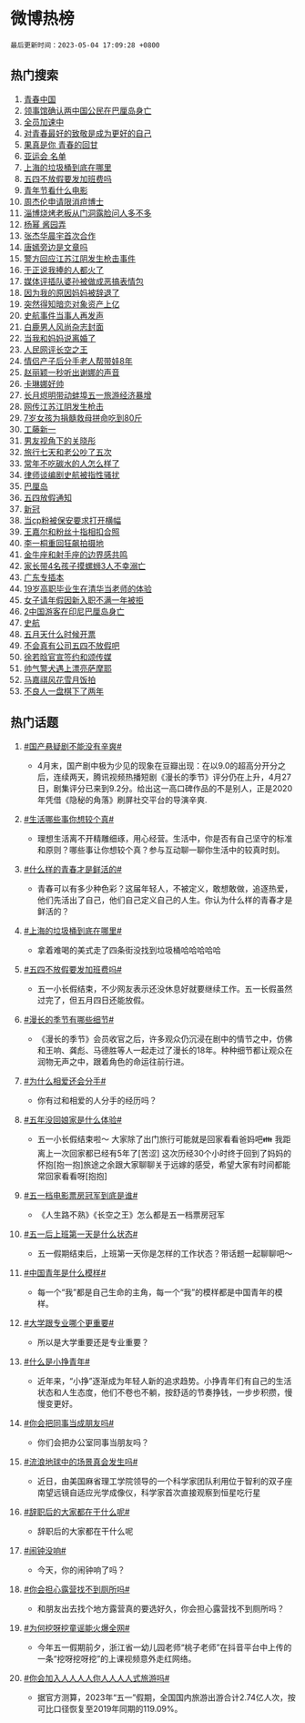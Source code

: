 # 微博热榜

`最后更新时间：2023-05-04 17:09:28 +0800`

## 热门搜索

1. [青春中国](https://m.weibo.cn/search?containerid=100103type%3D1%26t%3D10%26q%3D%23%E9%9D%92%E6%98%A5%E4%B8%AD%E5%9B%BD%23&stream_entry_id=51&isnewpage=1&extparam=seat%3D1%26c_type%3D51%26dgr%3D0%26cate%3D10103%26filter_type%3Drealtimehot%26stream_entry_id%3D51%26pos%3D0%26display_time%3D1683191366%26pre_seqid%3D168319136694306465137&luicode=10000011&lfid=106003type%253D25%2526t%253D3%2526disable_hot%253D1%2526filter_type%253Drealtimehot)
1. [领事馆确认两中国公民在巴厘岛身亡](https://m.weibo.cn/search?containerid=100103type%3D1%26t%3D10%26q%3D%23%E9%A2%86%E4%BA%8B%E9%A6%86%E7%A1%AE%E8%AE%A4%E4%B8%A4%E4%B8%AD%E5%9B%BD%E5%85%AC%E6%B0%91%E5%9C%A8%E5%B7%B4%E5%8E%98%E5%B2%9B%E8%BA%AB%E4%BA%A1%23&stream_entry_id=31&isnewpage=1&extparam=seat%3D1%26c_type%3D31%26flag%3D2%26lcate%3D5001%26stream_entry_id%3D31%26filter_type%3Drealtimehot%26realpos%3D1%26q%3D%2523%25E9%25A2%2586%25E4%25BA%258B%25E9%25A6%2586%25E7%25A1%25AE%25E8%25AE%25A4%25E4%25B8%25A4%25E4%25B8%25AD%25E5%259B%25BD%25E5%2585%25AC%25E6%25B0%2591%25E5%259C%25A8%25E5%25B7%25B4%25E5%258E%2598%25E5%25B2%259B%25E8%25BA%25AB%25E4%25BA%25A1%2523%26band_rank%3D1%26dgr%3D0%26pos%3D0%26cate%3D5001%26display_time%3D1683191366%26pre_seqid%3D168319136694306465137&luicode=10000011&lfid=106003type%253D25%2526t%253D3%2526disable_hot%253D1%2526filter_type%253Drealtimehot)
1. [全员加速中](https://m.weibo.cn/search?containerid=100103type%3D1%26t%3D10%26q%3D%E5%85%A8%E5%91%98%E5%8A%A0%E9%80%9F%E4%B8%AD&stream_entry_id=31&isnewpage=1&extparam=seat%3D1%26c_type%3D31%26flag%3D0%26lcate%3D5001%26stream_entry_id%3D31%26filter_type%3Drealtimehot%26realpos%3D2%26q%3D%25E5%2585%25A8%25E5%2591%2598%25E5%258A%25A0%25E9%2580%259F%25E4%25B8%25AD%26band_rank%3D2%26dgr%3D0%26pos%3D1%26cate%3D5001%26display_time%3D1683191366%26pre_seqid%3D168319136694306465137&luicode=10000011&lfid=106003type%253D25%2526t%253D3%2526disable_hot%253D1%2526filter_type%253Drealtimehot)
1. [对青春最好的致敬是成为更好的自己](https://m.weibo.cn/search?containerid=100103type%3D1%26t%3D10%26q%3D%23%E5%AF%B9%E9%9D%92%E6%98%A5%E6%9C%80%E5%A5%BD%E7%9A%84%E8%87%B4%E6%95%AC%E6%98%AF%E6%88%90%E4%B8%BA%E6%9B%B4%E5%A5%BD%E7%9A%84%E8%87%AA%E5%B7%B1%23&stream_entry_id=31&isnewpage=1&extparam=seat%3D1%26c_type%3D31%26flag%3D1%26lcate%3D5001%26stream_entry_id%3D31%26filter_type%3Drealtimehot%26realpos%3D3%26q%3D%2523%25E5%25AF%25B9%25E9%259D%2592%25E6%2598%25A5%25E6%259C%2580%25E5%25A5%25BD%25E7%259A%2584%25E8%2587%25B4%25E6%2595%25AC%25E6%2598%25AF%25E6%2588%2590%25E4%25B8%25BA%25E6%259B%25B4%25E5%25A5%25BD%25E7%259A%2584%25E8%2587%25AA%25E5%25B7%25B1%2523%26band_rank%3D3%26dgr%3D0%26pos%3D2%26cate%3D5001%26display_time%3D1683191366%26pre_seqid%3D168319136694306465137&luicode=10000011&lfid=106003type%253D25%2526t%253D3%2526disable_hot%253D1%2526filter_type%253Drealtimehot)
1. [果真是你 青春的回甘](https://m.weibo.cn/search?containerid=100103type%3D1%26t%3D10%26q%3D%23%E6%9E%9C%E7%9C%9F%E6%98%AF%E4%BD%A0+%E9%9D%92%E6%98%A5%E7%9A%84%E5%9B%9E%E7%94%98%23&stream_entry_id=31&isnewpage=1&extparam=seat%3D1%26c_type%3D31%26pos%3D3%26lcate%3D5001%26stream_entry_id%3D31%26filter_type%3Drealtimehot%26adid%3D188211%26q%3D%2523%25E6%259E%259C%25E7%259C%259F%25E6%2598%25AF%25E4%25BD%25A0%2520%25E9%259D%2592%25E6%2598%25A5%25E7%259A%2584%25E5%259B%259E%25E7%2594%2598%2523%26band_rank%3D4%26dgr%3D0%26topic_ad%3D1%26cate%3D5001%26display_time%3D1683191366%26pre_seqid%3D168319136694306465137&luicode=10000011&lfid=106003type%253D25%2526t%253D3%2526disable_hot%253D1%2526filter_type%253Drealtimehot)
1. [亚运会 名单](https://m.weibo.cn/search?containerid=100103type%3D1%26t%3D10%26q%3D%E4%BA%9A%E8%BF%90%E4%BC%9A+%E5%90%8D%E5%8D%95&stream_entry_id=31&isnewpage=1&extparam=seat%3D1%26c_type%3D31%26flag%3D1%26lcate%3D5001%26stream_entry_id%3D31%26filter_type%3Drealtimehot%26realpos%3D4%26q%3D%25E4%25BA%259A%25E8%25BF%2590%25E4%25BC%259A%2520%25E5%2590%258D%25E5%258D%2595%26band_rank%3D4%26dgr%3D0%26pos%3D4%26cate%3D5001%26display_time%3D1683191366%26pre_seqid%3D168319136694306465137&luicode=10000011&lfid=106003type%253D25%2526t%253D3%2526disable_hot%253D1%2526filter_type%253Drealtimehot)
1. [上海的垃圾桶到底在哪里](https://m.weibo.cn/search?containerid=100103type%3D1%26t%3D10%26q%3D%23%E4%B8%8A%E6%B5%B7%E7%9A%84%E5%9E%83%E5%9C%BE%E6%A1%B6%E5%88%B0%E5%BA%95%E5%9C%A8%E5%93%AA%E9%87%8C%23&stream_entry_id=31&isnewpage=1&extparam=seat%3D1%26c_type%3D31%26flag%3D1%26lcate%3D5001%26stream_entry_id%3D31%26filter_type%3Drealtimehot%26realpos%3D5%26q%3D%2523%25E4%25B8%258A%25E6%25B5%25B7%25E7%259A%2584%25E5%259E%2583%25E5%259C%25BE%25E6%25A1%25B6%25E5%2588%25B0%25E5%25BA%2595%25E5%259C%25A8%25E5%2593%25AA%25E9%2587%258C%2523%26band_rank%3D5%26dgr%3D0%26pos%3D5%26cate%3D5001%26display_time%3D1683191366%26pre_seqid%3D168319136694306465137&luicode=10000011&lfid=106003type%253D25%2526t%253D3%2526disable_hot%253D1%2526filter_type%253Drealtimehot)
1. [五四不放假要发加班费吗](https://m.weibo.cn/search?containerid=100103type%3D1%26t%3D10%26q%3D%23%E4%BA%94%E5%9B%9B%E4%B8%8D%E6%94%BE%E5%81%87%E8%A6%81%E5%8F%91%E5%8A%A0%E7%8F%AD%E8%B4%B9%E5%90%97%23&stream_entry_id=31&isnewpage=1&extparam=seat%3D1%26c_type%3D31%26flag%3D0%26lcate%3D5001%26stream_entry_id%3D31%26filter_type%3Drealtimehot%26realpos%3D6%26q%3D%2523%25E4%25BA%2594%25E5%259B%259B%25E4%25B8%258D%25E6%2594%25BE%25E5%2581%2587%25E8%25A6%2581%25E5%258F%2591%25E5%258A%25A0%25E7%258F%25AD%25E8%25B4%25B9%25E5%2590%2597%2523%26band_rank%3D6%26dgr%3D0%26pos%3D6%26cate%3D5001%26display_time%3D1683191366%26pre_seqid%3D168319136694306465137&luicode=10000011&lfid=106003type%253D25%2526t%253D3%2526disable_hot%253D1%2526filter_type%253Drealtimehot)
1. [青年节看什么电影](https://m.weibo.cn/search?containerid=100103type%3D1%26t%3D10%26q%3D%23%E9%9D%92%E5%B9%B4%E8%8A%82%E7%9C%8B%E4%BB%80%E4%B9%88%E7%94%B5%E5%BD%B1%23&stream_entry_id=31&isnewpage=1&extparam=seat%3D1%26c_type%3D31%26pos%3D7%26lcate%3D5001%26stream_entry_id%3D31%26filter_type%3Drealtimehot%26adid%3D187986%26q%3D%2523%25E9%259D%2592%25E5%25B9%25B4%25E8%258A%2582%25E7%259C%258B%25E4%25BB%2580%25E4%25B9%2588%25E7%2594%25B5%25E5%25BD%25B1%2523%26band_rank%3D7%26dgr%3D0%26cate%3D5001%26display_time%3D1683191366%26pre_seqid%3D168319136694306465137&luicode=10000011&lfid=106003type%253D25%2526t%253D3%2526disable_hot%253D1%2526filter_type%253Drealtimehot)
1. [周杰伦申请限消痘博士](https://m.weibo.cn/search?containerid=100103type%3D1%26t%3D10%26q%3D%23%E5%91%A8%E6%9D%B0%E4%BC%A6%E7%94%B3%E8%AF%B7%E9%99%90%E6%B6%88%E7%97%98%E5%8D%9A%E5%A3%AB%23&stream_entry_id=31&isnewpage=1&extparam=seat%3D1%26c_type%3D31%26flag%3D2%26lcate%3D5001%26stream_entry_id%3D31%26filter_type%3Drealtimehot%26realpos%3D7%26q%3D%2523%25E5%2591%25A8%25E6%259D%25B0%25E4%25BC%25A6%25E7%2594%25B3%25E8%25AF%25B7%25E9%2599%2590%25E6%25B6%2588%25E7%2597%2598%25E5%258D%259A%25E5%25A3%25AB%2523%26band_rank%3D7%26dgr%3D0%26pos%3D8%26cate%3D5001%26display_time%3D1683191366%26pre_seqid%3D168319136694306465137&luicode=10000011&lfid=106003type%253D25%2526t%253D3%2526disable_hot%253D1%2526filter_type%253Drealtimehot)
1. [淄博烧烤老板从门洞露脸问人多不多](https://m.weibo.cn/search?containerid=100103type%3D1%26t%3D10%26q%3D%E6%B7%84%E5%8D%9A%E7%83%A7%E7%83%A4%E8%80%81%E6%9D%BF%E4%BB%8E%E9%97%A8%E6%B4%9E%E9%9C%B2%E8%84%B8%E9%97%AE%E4%BA%BA%E5%A4%9A%E4%B8%8D%E5%A4%9A&stream_entry_id=31&isnewpage=1&extparam=seat%3D1%26c_type%3D31%26flag%3D0%26lcate%3D5001%26stream_entry_id%3D31%26filter_type%3Drealtimehot%26realpos%3D8%26q%3D%25E6%25B7%2584%25E5%258D%259A%25E7%2583%25A7%25E7%2583%25A4%25E8%2580%2581%25E6%259D%25BF%25E4%25BB%258E%25E9%2597%25A8%25E6%25B4%259E%25E9%259C%25B2%25E8%2584%25B8%25E9%2597%25AE%25E4%25BA%25BA%25E5%25A4%259A%25E4%25B8%258D%25E5%25A4%259A%26band_rank%3D8%26dgr%3D0%26pos%3D9%26cate%3D5001%26display_time%3D1683191366%26pre_seqid%3D168319136694306465137&luicode=10000011&lfid=106003type%253D25%2526t%253D3%2526disable_hot%253D1%2526filter_type%253Drealtimehot)
1. [杨幂 酱园弄](https://m.weibo.cn/search?containerid=100103type%3D1%26t%3D10%26q%3D%E6%9D%A8%E5%B9%82+%E9%85%B1%E5%9B%AD%E5%BC%84&stream_entry_id=31&isnewpage=1&extparam=seat%3D1%26c_type%3D31%26flag%3D1%26lcate%3D5001%26stream_entry_id%3D31%26filter_type%3Drealtimehot%26realpos%3D9%26q%3D%25E6%259D%25A8%25E5%25B9%2582%2520%25E9%2585%25B1%25E5%259B%25AD%25E5%25BC%2584%26band_rank%3D9%26dgr%3D0%26pos%3D10%26cate%3D5001%26display_time%3D1683191366%26pre_seqid%3D168319136694306465137&luicode=10000011&lfid=106003type%253D25%2526t%253D3%2526disable_hot%253D1%2526filter_type%253Drealtimehot)
1. [张杰华晨宇首次合作](https://m.weibo.cn/search?containerid=100103type%3D1%26t%3D10%26q%3D%23%E5%BC%A0%E6%9D%B0%E5%8D%8E%E6%99%A8%E5%AE%87%E9%A6%96%E6%AC%A1%E5%90%88%E4%BD%9C%23&stream_entry_id=31&isnewpage=1&extparam=seat%3D1%26c_type%3D31%26flag%3D1%26lcate%3D5001%26stream_entry_id%3D31%26filter_type%3Drealtimehot%26realpos%3D10%26q%3D%2523%25E5%25BC%25A0%25E6%259D%25B0%25E5%258D%258E%25E6%2599%25A8%25E5%25AE%2587%25E9%25A6%2596%25E6%25AC%25A1%25E5%2590%2588%25E4%25BD%259C%2523%26band_rank%3D10%26dgr%3D0%26pos%3D11%26cate%3D5001%26display_time%3D1683191366%26pre_seqid%3D168319136694306465137&luicode=10000011&lfid=106003type%253D25%2526t%253D3%2526disable_hot%253D1%2526filter_type%253Drealtimehot)
1. [唐嫣旁边是文章吗](https://m.weibo.cn/search?containerid=100103type%3D1%26t%3D10%26q%3D%E5%94%90%E5%AB%A3%E6%97%81%E8%BE%B9%E6%98%AF%E6%96%87%E7%AB%A0%E5%90%97&stream_entry_id=31&isnewpage=1&extparam=seat%3D1%26c_type%3D31%26flag%3D1%26lcate%3D5001%26stream_entry_id%3D31%26filter_type%3Drealtimehot%26realpos%3D11%26q%3D%25E5%2594%2590%25E5%25AB%25A3%25E6%2597%2581%25E8%25BE%25B9%25E6%2598%25AF%25E6%2596%2587%25E7%25AB%25A0%25E5%2590%2597%26band_rank%3D11%26dgr%3D0%26pos%3D12%26cate%3D5001%26display_time%3D1683191366%26pre_seqid%3D168319136694306465137&luicode=10000011&lfid=106003type%253D25%2526t%253D3%2526disable_hot%253D1%2526filter_type%253Drealtimehot)
1. [警方回应江苏江阴发生枪击事件](https://m.weibo.cn/search?containerid=100103type%3D1%26t%3D10%26q%3D%23%E8%AD%A6%E6%96%B9%E5%9B%9E%E5%BA%94%E6%B1%9F%E8%8B%8F%E6%B1%9F%E9%98%B4%E5%8F%91%E7%94%9F%E6%9E%AA%E5%87%BB%E4%BA%8B%E4%BB%B6%23&stream_entry_id=31&isnewpage=1&extparam=seat%3D1%26c_type%3D31%26flag%3D2%26lcate%3D5001%26stream_entry_id%3D31%26filter_type%3Drealtimehot%26realpos%3D12%26q%3D%2523%25E8%25AD%25A6%25E6%2596%25B9%25E5%259B%259E%25E5%25BA%2594%25E6%25B1%259F%25E8%258B%258F%25E6%25B1%259F%25E9%2598%25B4%25E5%258F%2591%25E7%2594%259F%25E6%259E%25AA%25E5%2587%25BB%25E4%25BA%258B%25E4%25BB%25B6%2523%26band_rank%3D12%26dgr%3D0%26pos%3D13%26cate%3D5001%26display_time%3D1683191366%26pre_seqid%3D168319136694306465137&luicode=10000011&lfid=106003type%253D25%2526t%253D3%2526disable_hot%253D1%2526filter_type%253Drealtimehot)
1. [于正说我捧的人都火了](https://m.weibo.cn/search?containerid=100103type%3D1%26t%3D10%26q%3D%23%E4%BA%8E%E6%AD%A3%E8%AF%B4%E6%88%91%E6%8D%A7%E7%9A%84%E4%BA%BA%E9%83%BD%E7%81%AB%E4%BA%86%23&stream_entry_id=31&isnewpage=1&extparam=seat%3D1%26c_type%3D31%26flag%3D1%26lcate%3D5001%26stream_entry_id%3D31%26filter_type%3Drealtimehot%26realpos%3D13%26q%3D%2523%25E4%25BA%258E%25E6%25AD%25A3%25E8%25AF%25B4%25E6%2588%2591%25E6%258D%25A7%25E7%259A%2584%25E4%25BA%25BA%25E9%2583%25BD%25E7%2581%25AB%25E4%25BA%2586%2523%26band_rank%3D13%26dgr%3D0%26pos%3D14%26cate%3D5001%26display_time%3D1683191366%26pre_seqid%3D168319136694306465137&luicode=10000011&lfid=106003type%253D25%2526t%253D3%2526disable_hot%253D1%2526filter_type%253Drealtimehot)
1. [媒体评插队婆孙被做成恶搞表情包](https://m.weibo.cn/search?containerid=100103type%3D1%26t%3D10%26q%3D%23%E5%AA%92%E4%BD%93%E8%AF%84%E6%8F%92%E9%98%9F%E5%A9%86%E5%AD%99%E8%A2%AB%E5%81%9A%E6%88%90%E6%81%B6%E6%90%9E%E8%A1%A8%E6%83%85%E5%8C%85%23&stream_entry_id=31&isnewpage=1&extparam=seat%3D1%26c_type%3D31%26flag%3D0%26lcate%3D5001%26stream_entry_id%3D31%26filter_type%3Drealtimehot%26realpos%3D14%26q%3D%2523%25E5%25AA%2592%25E4%25BD%2593%25E8%25AF%2584%25E6%258F%2592%25E9%2598%259F%25E5%25A9%2586%25E5%25AD%2599%25E8%25A2%25AB%25E5%2581%259A%25E6%2588%2590%25E6%2581%25B6%25E6%2590%259E%25E8%25A1%25A8%25E6%2583%2585%25E5%258C%2585%2523%26band_rank%3D14%26dgr%3D0%26pos%3D15%26cate%3D5001%26display_time%3D1683191366%26pre_seqid%3D168319136694306465137&luicode=10000011&lfid=106003type%253D25%2526t%253D3%2526disable_hot%253D1%2526filter_type%253Drealtimehot)
1. [因为我的原因妈妈被辞退了](https://m.weibo.cn/search?containerid=100103type%3D1%26t%3D10%26q%3D%23%E5%9B%A0%E4%B8%BA%E6%88%91%E7%9A%84%E5%8E%9F%E5%9B%A0%E5%A6%88%E5%A6%88%E8%A2%AB%E8%BE%9E%E9%80%80%E4%BA%86%23&stream_entry_id=31&isnewpage=1&extparam=seat%3D1%26c_type%3D31%26flag%3D1%26lcate%3D5001%26stream_entry_id%3D31%26filter_type%3Drealtimehot%26realpos%3D15%26q%3D%2523%25E5%259B%25A0%25E4%25B8%25BA%25E6%2588%2591%25E7%259A%2584%25E5%258E%259F%25E5%259B%25A0%25E5%25A6%2588%25E5%25A6%2588%25E8%25A2%25AB%25E8%25BE%259E%25E9%2580%2580%25E4%25BA%2586%2523%26band_rank%3D15%26dgr%3D0%26pos%3D16%26cate%3D5001%26display_time%3D1683191366%26pre_seqid%3D168319136694306465137&luicode=10000011&lfid=106003type%253D25%2526t%253D3%2526disable_hot%253D1%2526filter_type%253Drealtimehot)
1. [突然得知暗恋对象资产上亿](https://m.weibo.cn/search?containerid=100103type%3D1%26t%3D10%26q%3D%23%E7%AA%81%E7%84%B6%E5%BE%97%E7%9F%A5%E6%9A%97%E6%81%8B%E5%AF%B9%E8%B1%A1%E8%B5%84%E4%BA%A7%E4%B8%8A%E4%BA%BF%23&stream_entry_id=31&isnewpage=1&extparam=seat%3D1%26c_type%3D31%26flag%3D0%26lcate%3D5001%26stream_entry_id%3D31%26filter_type%3Drealtimehot%26realpos%3D16%26q%3D%2523%25E7%25AA%2581%25E7%2584%25B6%25E5%25BE%2597%25E7%259F%25A5%25E6%259A%2597%25E6%2581%258B%25E5%25AF%25B9%25E8%25B1%25A1%25E8%25B5%2584%25E4%25BA%25A7%25E4%25B8%258A%25E4%25BA%25BF%2523%26band_rank%3D16%26dgr%3D0%26pos%3D17%26cate%3D5001%26display_time%3D1683191366%26pre_seqid%3D168319136694306465137&luicode=10000011&lfid=106003type%253D25%2526t%253D3%2526disable_hot%253D1%2526filter_type%253Drealtimehot)
1. [史航事件当事人再发声](https://m.weibo.cn/search?containerid=100103type%3D1%26t%3D10%26q%3D%23%E5%8F%B2%E8%88%AA%E4%BA%8B%E4%BB%B6%E5%BD%93%E4%BA%8B%E4%BA%BA%E5%86%8D%E5%8F%91%E5%A3%B0%23&stream_entry_id=31&isnewpage=1&extparam=seat%3D1%26c_type%3D31%26flag%3D0%26lcate%3D5001%26stream_entry_id%3D31%26filter_type%3Drealtimehot%26realpos%3D17%26q%3D%2523%25E5%258F%25B2%25E8%2588%25AA%25E4%25BA%258B%25E4%25BB%25B6%25E5%25BD%2593%25E4%25BA%258B%25E4%25BA%25BA%25E5%2586%258D%25E5%258F%2591%25E5%25A3%25B0%2523%26band_rank%3D17%26dgr%3D0%26pos%3D18%26cate%3D5001%26display_time%3D1683191366%26pre_seqid%3D168319136694306465137&luicode=10000011&lfid=106003type%253D25%2526t%253D3%2526disable_hot%253D1%2526filter_type%253Drealtimehot)
1. [白鹿男人风尚杂志封面](https://m.weibo.cn/search?containerid=100103type%3D1%26t%3D10%26q%3D%23%E7%99%BD%E9%B9%BF%E7%94%B7%E4%BA%BA%E9%A3%8E%E5%B0%9A%E6%9D%82%E5%BF%97%E5%B0%81%E9%9D%A2%23&stream_entry_id=31&isnewpage=1&extparam=seat%3D1%26c_type%3D31%26flag%3D1%26lcate%3D5001%26stream_entry_id%3D31%26filter_type%3Drealtimehot%26realpos%3D18%26q%3D%2523%25E7%2599%25BD%25E9%25B9%25BF%25E7%2594%25B7%25E4%25BA%25BA%25E9%25A3%258E%25E5%25B0%259A%25E6%259D%2582%25E5%25BF%2597%25E5%25B0%2581%25E9%259D%25A2%2523%26band_rank%3D18%26dgr%3D0%26pos%3D19%26cate%3D5001%26display_time%3D1683191366%26pre_seqid%3D168319136694306465137&luicode=10000011&lfid=106003type%253D25%2526t%253D3%2526disable_hot%253D1%2526filter_type%253Drealtimehot)
1. [当我和妈妈说离婚了](https://m.weibo.cn/search?containerid=100103type%3D1%26t%3D10%26q%3D%23%E5%BD%93%E6%88%91%E5%92%8C%E5%A6%88%E5%A6%88%E8%AF%B4%E7%A6%BB%E5%A9%9A%E4%BA%86%23&stream_entry_id=31&isnewpage=1&extparam=seat%3D1%26c_type%3D31%26flag%3D0%26lcate%3D5001%26stream_entry_id%3D31%26filter_type%3Drealtimehot%26realpos%3D19%26q%3D%2523%25E5%25BD%2593%25E6%2588%2591%25E5%2592%258C%25E5%25A6%2588%25E5%25A6%2588%25E8%25AF%25B4%25E7%25A6%25BB%25E5%25A9%259A%25E4%25BA%2586%2523%26band_rank%3D19%26dgr%3D0%26pos%3D20%26cate%3D5001%26display_time%3D1683191366%26pre_seqid%3D168319136694306465137&luicode=10000011&lfid=106003type%253D25%2526t%253D3%2526disable_hot%253D1%2526filter_type%253Drealtimehot)
1. [人民网评长空之王](https://m.weibo.cn/search?containerid=100103type%3D1%26t%3D10%26q%3D%23%E4%BA%BA%E6%B0%91%E7%BD%91%E8%AF%84%E9%95%BF%E7%A9%BA%E4%B9%8B%E7%8E%8B%23&stream_entry_id=31&isnewpage=1&extparam=seat%3D1%26c_type%3D31%26flag%3D1%26lcate%3D5001%26stream_entry_id%3D31%26filter_type%3Drealtimehot%26realpos%3D20%26q%3D%2523%25E4%25BA%25BA%25E6%25B0%2591%25E7%25BD%2591%25E8%25AF%2584%25E9%2595%25BF%25E7%25A9%25BA%25E4%25B9%258B%25E7%258E%258B%2523%26band_rank%3D20%26dgr%3D0%26pos%3D21%26cate%3D5001%26display_time%3D1683191366%26pre_seqid%3D168319136694306465137&luicode=10000011&lfid=106003type%253D25%2526t%253D3%2526disable_hot%253D1%2526filter_type%253Drealtimehot)
1. [情侣产子后分手老人帮带娃8年](https://m.weibo.cn/search?containerid=100103type%3D1%26t%3D10%26q%3D%23%E6%83%85%E4%BE%A3%E4%BA%A7%E5%AD%90%E5%90%8E%E5%88%86%E6%89%8B%E8%80%81%E4%BA%BA%E5%B8%AE%E5%B8%A6%E5%A8%838%E5%B9%B4%23&stream_entry_id=31&isnewpage=1&extparam=seat%3D1%26c_type%3D31%26flag%3D0%26lcate%3D5001%26stream_entry_id%3D31%26filter_type%3Drealtimehot%26realpos%3D21%26q%3D%2523%25E6%2583%2585%25E4%25BE%25A3%25E4%25BA%25A7%25E5%25AD%2590%25E5%2590%258E%25E5%2588%2586%25E6%2589%258B%25E8%2580%2581%25E4%25BA%25BA%25E5%25B8%25AE%25E5%25B8%25A6%25E5%25A8%25838%25E5%25B9%25B4%2523%26band_rank%3D21%26dgr%3D0%26pos%3D22%26cate%3D5001%26display_time%3D1683191366%26pre_seqid%3D168319136694306465137&luicode=10000011&lfid=106003type%253D25%2526t%253D3%2526disable_hot%253D1%2526filter_type%253Drealtimehot)
1. [赵丽颖一秒听出谢娜的声音](https://m.weibo.cn/search?containerid=100103type%3D1%26t%3D10%26q%3D%23%E8%B5%B5%E4%B8%BD%E9%A2%96%E4%B8%80%E7%A7%92%E5%90%AC%E5%87%BA%E8%B0%A2%E5%A8%9C%E7%9A%84%E5%A3%B0%E9%9F%B3%23&stream_entry_id=31&isnewpage=1&extparam=seat%3D1%26c_type%3D31%26flag%3D0%26lcate%3D5001%26stream_entry_id%3D31%26filter_type%3Drealtimehot%26realpos%3D22%26q%3D%2523%25E8%25B5%25B5%25E4%25B8%25BD%25E9%25A2%2596%25E4%25B8%2580%25E7%25A7%2592%25E5%2590%25AC%25E5%2587%25BA%25E8%25B0%25A2%25E5%25A8%259C%25E7%259A%2584%25E5%25A3%25B0%25E9%259F%25B3%2523%26band_rank%3D22%26dgr%3D0%26pos%3D23%26cate%3D5001%26display_time%3D1683191366%26pre_seqid%3D168319136694306465137&luicode=10000011&lfid=106003type%253D25%2526t%253D3%2526disable_hot%253D1%2526filter_type%253Drealtimehot)
1. [卡琳娜好帅](https://m.weibo.cn/search?containerid=100103type%3D1%26t%3D10%26q%3D%E5%8D%A1%E7%90%B3%E5%A8%9C%E5%A5%BD%E5%B8%85&stream_entry_id=31&isnewpage=1&extparam=seat%3D1%26c_type%3D31%26flag%3D0%26lcate%3D5001%26stream_entry_id%3D31%26filter_type%3Drealtimehot%26realpos%3D23%26q%3D%25E5%258D%25A1%25E7%2590%25B3%25E5%25A8%259C%25E5%25A5%25BD%25E5%25B8%2585%26band_rank%3D23%26dgr%3D0%26pos%3D24%26cate%3D5001%26display_time%3D1683191366%26pre_seqid%3D168319136694306465137&luicode=10000011&lfid=106003type%253D25%2526t%253D3%2526disable_hot%253D1%2526filter_type%253Drealtimehot)
1. [长月烬明带动蚌埠五一旅游经济暴增](https://m.weibo.cn/search?containerid=100103type%3D1%26t%3D10%26q%3D%23%E9%95%BF%E6%9C%88%E7%83%AC%E6%98%8E%E5%B8%A6%E5%8A%A8%E8%9A%8C%E5%9F%A0%E4%BA%94%E4%B8%80%E6%97%85%E6%B8%B8%E7%BB%8F%E6%B5%8E%E6%9A%B4%E5%A2%9E%23&stream_entry_id=31&isnewpage=1&extparam=seat%3D1%26c_type%3D31%26flag%3D1%26lcate%3D5001%26stream_entry_id%3D31%26filter_type%3Drealtimehot%26realpos%3D24%26q%3D%2523%25E9%2595%25BF%25E6%259C%2588%25E7%2583%25AC%25E6%2598%258E%25E5%25B8%25A6%25E5%258A%25A8%25E8%259A%258C%25E5%259F%25A0%25E4%25BA%2594%25E4%25B8%2580%25E6%2597%2585%25E6%25B8%25B8%25E7%25BB%258F%25E6%25B5%258E%25E6%259A%25B4%25E5%25A2%259E%2523%26band_rank%3D24%26dgr%3D0%26pos%3D25%26cate%3D5001%26display_time%3D1683191366%26pre_seqid%3D168319136694306465137&luicode=10000011&lfid=106003type%253D25%2526t%253D3%2526disable_hot%253D1%2526filter_type%253Drealtimehot)
1. [网传江苏江阴发生枪击](https://m.weibo.cn/search?containerid=100103type%3D1%26t%3D10%26q%3D%23%E7%BD%91%E4%BC%A0%E6%B1%9F%E8%8B%8F%E6%B1%9F%E9%98%B4%E5%8F%91%E7%94%9F%E6%9E%AA%E5%87%BB%23&stream_entry_id=31&isnewpage=1&extparam=seat%3D1%26c_type%3D31%26flag%3D0%26lcate%3D5001%26stream_entry_id%3D31%26filter_type%3Drealtimehot%26realpos%3D25%26q%3D%2523%25E7%25BD%2591%25E4%25BC%25A0%25E6%25B1%259F%25E8%258B%258F%25E6%25B1%259F%25E9%2598%25B4%25E5%258F%2591%25E7%2594%259F%25E6%259E%25AA%25E5%2587%25BB%2523%26band_rank%3D25%26dgr%3D0%26pos%3D26%26cate%3D5001%26display_time%3D1683191366%26pre_seqid%3D168319136694306465137&luicode=10000011&lfid=106003type%253D25%2526t%253D3%2526disable_hot%253D1%2526filter_type%253Drealtimehot)
1. [7岁女孩为捐髓救母拼命吃到80斤](https://m.weibo.cn/search?containerid=100103type%3D1%26t%3D10%26q%3D%237%E5%B2%81%E5%A5%B3%E5%AD%A9%E4%B8%BA%E6%8D%90%E9%AB%93%E6%95%91%E6%AF%8D%E6%8B%BC%E5%91%BD%E5%90%83%E5%88%B080%E6%96%A4%23&stream_entry_id=31&isnewpage=1&extparam=seat%3D1%26c_type%3D31%26flag%3D1%26lcate%3D5001%26stream_entry_id%3D31%26filter_type%3Drealtimehot%26realpos%3D26%26q%3D%25237%25E5%25B2%2581%25E5%25A5%25B3%25E5%25AD%25A9%25E4%25B8%25BA%25E6%258D%2590%25E9%25AB%2593%25E6%2595%2591%25E6%25AF%258D%25E6%258B%25BC%25E5%2591%25BD%25E5%2590%2583%25E5%2588%25B080%25E6%2596%25A4%2523%26band_rank%3D26%26dgr%3D0%26pos%3D27%26cate%3D5001%26display_time%3D1683191366%26pre_seqid%3D168319136694306465137&luicode=10000011&lfid=106003type%253D25%2526t%253D3%2526disable_hot%253D1%2526filter_type%253Drealtimehot)
1. [工藤新一](https://m.weibo.cn/search?containerid=100103type%3D1%26t%3D10%26q%3D%23%E5%B7%A5%E8%97%A4%E6%96%B0%E4%B8%80%23&stream_entry_id=31&isnewpage=1&extparam=seat%3D1%26c_type%3D31%26flag%3D0%26lcate%3D5001%26stream_entry_id%3D31%26filter_type%3Drealtimehot%26realpos%3D27%26q%3D%2523%25E5%25B7%25A5%25E8%2597%25A4%25E6%2596%25B0%25E4%25B8%2580%2523%26band_rank%3D27%26dgr%3D0%26pos%3D28%26cate%3D5001%26display_time%3D1683191366%26pre_seqid%3D168319136694306465137&luicode=10000011&lfid=106003type%253D25%2526t%253D3%2526disable_hot%253D1%2526filter_type%253Drealtimehot)
1. [男友视角下的关晓彤](https://m.weibo.cn/search?containerid=100103type%3D1%26t%3D10%26q%3D%23%E7%94%B7%E5%8F%8B%E8%A7%86%E8%A7%92%E4%B8%8B%E7%9A%84%E5%85%B3%E6%99%93%E5%BD%A4%23&stream_entry_id=31&isnewpage=1&extparam=seat%3D1%26c_type%3D31%26flag%3D0%26lcate%3D5001%26stream_entry_id%3D31%26filter_type%3Drealtimehot%26realpos%3D28%26q%3D%2523%25E7%2594%25B7%25E5%258F%258B%25E8%25A7%2586%25E8%25A7%2592%25E4%25B8%258B%25E7%259A%2584%25E5%2585%25B3%25E6%2599%2593%25E5%25BD%25A4%2523%26band_rank%3D28%26dgr%3D0%26pos%3D29%26cate%3D5001%26display_time%3D1683191366%26pre_seqid%3D168319136694306465137&luicode=10000011&lfid=106003type%253D25%2526t%253D3%2526disable_hot%253D1%2526filter_type%253Drealtimehot)
1. [旅行七天和老公吵了五次](https://m.weibo.cn/search?containerid=100103type%3D1%26t%3D10%26q%3D%23%E6%97%85%E8%A1%8C%E4%B8%83%E5%A4%A9%E5%92%8C%E8%80%81%E5%85%AC%E5%90%B5%E4%BA%86%E4%BA%94%E6%AC%A1%23&stream_entry_id=31&isnewpage=1&extparam=seat%3D1%26c_type%3D31%26flag%3D0%26lcate%3D5001%26stream_entry_id%3D31%26filter_type%3Drealtimehot%26realpos%3D29%26q%3D%2523%25E6%2597%2585%25E8%25A1%258C%25E4%25B8%2583%25E5%25A4%25A9%25E5%2592%258C%25E8%2580%2581%25E5%2585%25AC%25E5%2590%25B5%25E4%25BA%2586%25E4%25BA%2594%25E6%25AC%25A1%2523%26band_rank%3D29%26dgr%3D0%26pos%3D30%26cate%3D5001%26display_time%3D1683191366%26pre_seqid%3D168319136694306465137&luicode=10000011&lfid=106003type%253D25%2526t%253D3%2526disable_hot%253D1%2526filter_type%253Drealtimehot)
1. [常年不吃碳水的人怎么样了](https://m.weibo.cn/search?containerid=100103type%3D1%26t%3D10%26q%3D%23%E5%B8%B8%E5%B9%B4%E4%B8%8D%E5%90%83%E7%A2%B3%E6%B0%B4%E7%9A%84%E4%BA%BA%E6%80%8E%E4%B9%88%E6%A0%B7%E4%BA%86%23&stream_entry_id=31&isnewpage=1&extparam=seat%3D1%26c_type%3D31%26flag%3D0%26lcate%3D5001%26stream_entry_id%3D31%26filter_type%3Drealtimehot%26realpos%3D30%26q%3D%2523%25E5%25B8%25B8%25E5%25B9%25B4%25E4%25B8%258D%25E5%2590%2583%25E7%25A2%25B3%25E6%25B0%25B4%25E7%259A%2584%25E4%25BA%25BA%25E6%2580%258E%25E4%25B9%2588%25E6%25A0%25B7%25E4%25BA%2586%2523%26band_rank%3D30%26dgr%3D0%26pos%3D31%26cate%3D5001%26display_time%3D1683191366%26pre_seqid%3D168319136694306465137&luicode=10000011&lfid=106003type%253D25%2526t%253D3%2526disable_hot%253D1%2526filter_type%253Drealtimehot)
1. [律师谈编剧史航被指性骚扰](https://m.weibo.cn/search?containerid=100103type%3D1%26t%3D10%26q%3D%23%E5%BE%8B%E5%B8%88%E8%B0%88%E7%BC%96%E5%89%A7%E5%8F%B2%E8%88%AA%E8%A2%AB%E6%8C%87%E6%80%A7%E9%AA%9A%E6%89%B0%23&stream_entry_id=31&isnewpage=1&extparam=seat%3D1%26c_type%3D31%26flag%3D1%26lcate%3D5001%26stream_entry_id%3D31%26filter_type%3Drealtimehot%26realpos%3D31%26q%3D%2523%25E5%25BE%258B%25E5%25B8%2588%25E8%25B0%2588%25E7%25BC%2596%25E5%2589%25A7%25E5%258F%25B2%25E8%2588%25AA%25E8%25A2%25AB%25E6%258C%2587%25E6%2580%25A7%25E9%25AA%259A%25E6%2589%25B0%2523%26band_rank%3D31%26dgr%3D0%26pos%3D32%26cate%3D5001%26display_time%3D1683191366%26pre_seqid%3D168319136694306465137&luicode=10000011&lfid=106003type%253D25%2526t%253D3%2526disable_hot%253D1%2526filter_type%253Drealtimehot)
1. [巴厘岛](https://m.weibo.cn/search?containerid=100103type%3D1%26t%3D10%26q%3D%E5%B7%B4%E5%8E%98%E5%B2%9B&stream_entry_id=31&isnewpage=1&extparam=seat%3D1%26c_type%3D31%26flag%3D0%26lcate%3D5001%26stream_entry_id%3D31%26filter_type%3Drealtimehot%26realpos%3D32%26q%3D%25E5%25B7%25B4%25E5%258E%2598%25E5%25B2%259B%26band_rank%3D32%26dgr%3D0%26pos%3D33%26cate%3D5001%26display_time%3D1683191366%26pre_seqid%3D168319136694306465137&luicode=10000011&lfid=106003type%253D25%2526t%253D3%2526disable_hot%253D1%2526filter_type%253Drealtimehot)
1. [五四放假通知](https://m.weibo.cn/search?containerid=100103type%3D1%26t%3D10%26q%3D%23%E4%BA%94%E5%9B%9B%E6%94%BE%E5%81%87%E9%80%9A%E7%9F%A5%23&stream_entry_id=31&isnewpage=1&extparam=seat%3D1%26c_type%3D31%26flag%3D0%26lcate%3D5001%26stream_entry_id%3D31%26filter_type%3Drealtimehot%26realpos%3D33%26q%3D%2523%25E4%25BA%2594%25E5%259B%259B%25E6%2594%25BE%25E5%2581%2587%25E9%2580%259A%25E7%259F%25A5%2523%26band_rank%3D33%26dgr%3D0%26pos%3D34%26cate%3D5001%26display_time%3D1683191366%26pre_seqid%3D168319136694306465137&luicode=10000011&lfid=106003type%253D25%2526t%253D3%2526disable_hot%253D1%2526filter_type%253Drealtimehot)
1. [新冠](https://m.weibo.cn/search?containerid=100103type%3D1%26t%3D10%26q%3D%23%E6%96%B0%E5%86%A0%23&stream_entry_id=31&isnewpage=1&extparam=seat%3D1%26c_type%3D31%26flag%3D0%26lcate%3D5001%26stream_entry_id%3D31%26filter_type%3Drealtimehot%26realpos%3D34%26q%3D%2523%25E6%2596%25B0%25E5%2586%25A0%2523%26band_rank%3D34%26dgr%3D0%26pos%3D35%26cate%3D5001%26display_time%3D1683191366%26pre_seqid%3D168319136694306465137&luicode=10000011&lfid=106003type%253D25%2526t%253D3%2526disable_hot%253D1%2526filter_type%253Drealtimehot)
1. [当cp粉被保安要求打开横幅](https://m.weibo.cn/search?containerid=100103type%3D1%26t%3D10%26q%3D%E5%BD%93cp%E7%B2%89%E8%A2%AB%E4%BF%9D%E5%AE%89%E8%A6%81%E6%B1%82%E6%89%93%E5%BC%80%E6%A8%AA%E5%B9%85&stream_entry_id=31&isnewpage=1&extparam=seat%3D1%26c_type%3D31%26flag%3D0%26lcate%3D5001%26stream_entry_id%3D31%26filter_type%3Drealtimehot%26realpos%3D35%26q%3D%25E5%25BD%2593cp%25E7%25B2%2589%25E8%25A2%25AB%25E4%25BF%259D%25E5%25AE%2589%25E8%25A6%2581%25E6%25B1%2582%25E6%2589%2593%25E5%25BC%2580%25E6%25A8%25AA%25E5%25B9%2585%26band_rank%3D35%26dgr%3D0%26pos%3D36%26cate%3D5001%26display_time%3D1683191366%26pre_seqid%3D168319136694306465137&luicode=10000011&lfid=106003type%253D25%2526t%253D3%2526disable_hot%253D1%2526filter_type%253Drealtimehot)
1. [王嘉尔和粉丝十指相扣合照](https://m.weibo.cn/search?containerid=100103type%3D1%26t%3D10%26q%3D%23%E7%8E%8B%E5%98%89%E5%B0%94%E5%92%8C%E7%B2%89%E4%B8%9D%E5%8D%81%E6%8C%87%E7%9B%B8%E6%89%A3%E5%90%88%E7%85%A7%23&stream_entry_id=31&isnewpage=1&extparam=seat%3D1%26c_type%3D31%26flag%3D1%26lcate%3D5001%26stream_entry_id%3D31%26filter_type%3Drealtimehot%26realpos%3D36%26q%3D%2523%25E7%258E%258B%25E5%2598%2589%25E5%25B0%2594%25E5%2592%258C%25E7%25B2%2589%25E4%25B8%259D%25E5%258D%2581%25E6%258C%2587%25E7%259B%25B8%25E6%2589%25A3%25E5%2590%2588%25E7%2585%25A7%2523%26band_rank%3D36%26dgr%3D0%26pos%3D37%26cate%3D5001%26display_time%3D1683191366%26pre_seqid%3D168319136694306465137&luicode=10000011&lfid=106003type%253D25%2526t%253D3%2526disable_hot%253D1%2526filter_type%253Drealtimehot)
1. [李一桐重回狂飙拍摄地](https://m.weibo.cn/search?containerid=100103type%3D1%26t%3D10%26q%3D%23%E6%9D%8E%E4%B8%80%E6%A1%90%E9%87%8D%E5%9B%9E%E7%8B%82%E9%A3%99%E6%8B%8D%E6%91%84%E5%9C%B0%23&stream_entry_id=31&isnewpage=1&extparam=seat%3D1%26c_type%3D31%26flag%3D0%26lcate%3D5001%26stream_entry_id%3D31%26filter_type%3Drealtimehot%26realpos%3D37%26q%3D%2523%25E6%259D%258E%25E4%25B8%2580%25E6%25A1%2590%25E9%2587%258D%25E5%259B%259E%25E7%258B%2582%25E9%25A3%2599%25E6%258B%258D%25E6%2591%2584%25E5%259C%25B0%2523%26band_rank%3D37%26dgr%3D0%26pos%3D38%26cate%3D5001%26display_time%3D1683191366%26pre_seqid%3D168319136694306465137&luicode=10000011&lfid=106003type%253D25%2526t%253D3%2526disable_hot%253D1%2526filter_type%253Drealtimehot)
1. [金牛座和射手座的边界感共鸣](https://m.weibo.cn/search?containerid=100103type%3D1%26t%3D10%26q%3D%23%E9%87%91%E7%89%9B%E5%BA%A7%E5%92%8C%E5%B0%84%E6%89%8B%E5%BA%A7%E7%9A%84%E8%BE%B9%E7%95%8C%E6%84%9F%E5%85%B1%E9%B8%A3%23&stream_entry_id=31&isnewpage=1&extparam=seat%3D1%26c_type%3D31%26flag%3D0%26lcate%3D5001%26stream_entry_id%3D31%26filter_type%3Drealtimehot%26realpos%3D38%26q%3D%2523%25E9%2587%2591%25E7%2589%259B%25E5%25BA%25A7%25E5%2592%258C%25E5%25B0%2584%25E6%2589%258B%25E5%25BA%25A7%25E7%259A%2584%25E8%25BE%25B9%25E7%2595%258C%25E6%2584%259F%25E5%2585%25B1%25E9%25B8%25A3%2523%26band_rank%3D38%26dgr%3D0%26pos%3D39%26cate%3D5001%26display_time%3D1683191366%26pre_seqid%3D168319136694306465137&luicode=10000011&lfid=106003type%253D25%2526t%253D3%2526disable_hot%253D1%2526filter_type%253Drealtimehot)
1. [家长带4名孩子摸螺蛳3人不幸溺亡](https://m.weibo.cn/search?containerid=100103type%3D1%26t%3D10%26q%3D%23%E5%AE%B6%E9%95%BF%E5%B8%A64%E5%90%8D%E5%AD%A9%E5%AD%90%E6%91%B8%E8%9E%BA%E8%9B%B33%E4%BA%BA%E4%B8%8D%E5%B9%B8%E6%BA%BA%E4%BA%A1%23&stream_entry_id=31&isnewpage=1&extparam=seat%3D1%26c_type%3D31%26flag%3D0%26lcate%3D5001%26stream_entry_id%3D31%26filter_type%3Drealtimehot%26realpos%3D39%26q%3D%2523%25E5%25AE%25B6%25E9%2595%25BF%25E5%25B8%25A64%25E5%2590%258D%25E5%25AD%25A9%25E5%25AD%2590%25E6%2591%25B8%25E8%259E%25BA%25E8%259B%25B33%25E4%25BA%25BA%25E4%25B8%258D%25E5%25B9%25B8%25E6%25BA%25BA%25E4%25BA%25A1%2523%26band_rank%3D39%26dgr%3D0%26pos%3D40%26cate%3D5001%26display_time%3D1683191366%26pre_seqid%3D168319136694306465137&luicode=10000011&lfid=106003type%253D25%2526t%253D3%2526disable_hot%253D1%2526filter_type%253Drealtimehot)
1. [广东专插本](https://m.weibo.cn/search?containerid=100103type%3D1%26t%3D10%26q%3D%E5%B9%BF%E4%B8%9C%E4%B8%93%E6%8F%92%E6%9C%AC&stream_entry_id=31&isnewpage=1&extparam=seat%3D1%26c_type%3D31%26flag%3D1%26lcate%3D5001%26stream_entry_id%3D31%26filter_type%3Drealtimehot%26realpos%3D40%26q%3D%25E5%25B9%25BF%25E4%25B8%259C%25E4%25B8%2593%25E6%258F%2592%25E6%259C%25AC%26band_rank%3D40%26dgr%3D0%26pos%3D41%26cate%3D5001%26display_time%3D1683191366%26pre_seqid%3D168319136694306465137&luicode=10000011&lfid=106003type%253D25%2526t%253D3%2526disable_hot%253D1%2526filter_type%253Drealtimehot)
1. [19岁高职毕业生在清华当老师的体验](https://m.weibo.cn/search?containerid=100103type%3D1%26t%3D10%26q%3D%2319%E5%B2%81%E9%AB%98%E8%81%8C%E6%AF%95%E4%B8%9A%E7%94%9F%E5%9C%A8%E6%B8%85%E5%8D%8E%E5%BD%93%E8%80%81%E5%B8%88%E7%9A%84%E4%BD%93%E9%AA%8C%23&stream_entry_id=31&isnewpage=1&extparam=seat%3D1%26c_type%3D31%26flag%3D0%26lcate%3D5001%26stream_entry_id%3D31%26filter_type%3Drealtimehot%26realpos%3D41%26q%3D%252319%25E5%25B2%2581%25E9%25AB%2598%25E8%2581%258C%25E6%25AF%2595%25E4%25B8%259A%25E7%2594%259F%25E5%259C%25A8%25E6%25B8%2585%25E5%258D%258E%25E5%25BD%2593%25E8%2580%2581%25E5%25B8%2588%25E7%259A%2584%25E4%25BD%2593%25E9%25AA%258C%2523%26band_rank%3D41%26dgr%3D0%26pos%3D42%26cate%3D5001%26display_time%3D1683191366%26pre_seqid%3D168319136694306465137&luicode=10000011&lfid=106003type%253D25%2526t%253D3%2526disable_hot%253D1%2526filter_type%253Drealtimehot)
1. [女子请年假因新入职不满一年被拒](https://m.weibo.cn/search?containerid=100103type%3D1%26t%3D10%26q%3D%23%E5%A5%B3%E5%AD%90%E8%AF%B7%E5%B9%B4%E5%81%87%E5%9B%A0%E6%96%B0%E5%85%A5%E8%81%8C%E4%B8%8D%E6%BB%A1%E4%B8%80%E5%B9%B4%E8%A2%AB%E6%8B%92%23&stream_entry_id=31&isnewpage=1&extparam=seat%3D1%26c_type%3D31%26flag%3D0%26lcate%3D5001%26stream_entry_id%3D31%26filter_type%3Drealtimehot%26realpos%3D42%26q%3D%2523%25E5%25A5%25B3%25E5%25AD%2590%25E8%25AF%25B7%25E5%25B9%25B4%25E5%2581%2587%25E5%259B%25A0%25E6%2596%25B0%25E5%2585%25A5%25E8%2581%258C%25E4%25B8%258D%25E6%25BB%25A1%25E4%25B8%2580%25E5%25B9%25B4%25E8%25A2%25AB%25E6%258B%2592%2523%26band_rank%3D42%26dgr%3D0%26pos%3D43%26cate%3D5001%26display_time%3D1683191366%26pre_seqid%3D168319136694306465137&luicode=10000011&lfid=106003type%253D25%2526t%253D3%2526disable_hot%253D1%2526filter_type%253Drealtimehot)
1. [2中国游客在印尼巴厘岛身亡](https://m.weibo.cn/search?containerid=100103type%3D1%26t%3D10%26q%3D%232%E4%B8%AD%E5%9B%BD%E6%B8%B8%E5%AE%A2%E5%9C%A8%E5%8D%B0%E5%B0%BC%E5%B7%B4%E5%8E%98%E5%B2%9B%E8%BA%AB%E4%BA%A1%23&stream_entry_id=31&isnewpage=1&extparam=seat%3D1%26c_type%3D31%26flag%3D0%26lcate%3D5001%26stream_entry_id%3D31%26filter_type%3Drealtimehot%26realpos%3D43%26q%3D%25232%25E4%25B8%25AD%25E5%259B%25BD%25E6%25B8%25B8%25E5%25AE%25A2%25E5%259C%25A8%25E5%258D%25B0%25E5%25B0%25BC%25E5%25B7%25B4%25E5%258E%2598%25E5%25B2%259B%25E8%25BA%25AB%25E4%25BA%25A1%2523%26band_rank%3D43%26dgr%3D0%26pos%3D44%26cate%3D5001%26display_time%3D1683191366%26pre_seqid%3D168319136694306465137&luicode=10000011&lfid=106003type%253D25%2526t%253D3%2526disable_hot%253D1%2526filter_type%253Drealtimehot)
1. [史航](https://m.weibo.cn/search?containerid=100103type%3D1%26t%3D10%26q%3D%E5%8F%B2%E8%88%AA&stream_entry_id=31&isnewpage=1&extparam=seat%3D1%26c_type%3D31%26flag%3D0%26lcate%3D5001%26stream_entry_id%3D31%26filter_type%3Drealtimehot%26realpos%3D44%26q%3D%25E5%258F%25B2%25E8%2588%25AA%26band_rank%3D44%26dgr%3D0%26pos%3D45%26cate%3D5001%26display_time%3D1683191366%26pre_seqid%3D168319136694306465137&luicode=10000011&lfid=106003type%253D25%2526t%253D3%2526disable_hot%253D1%2526filter_type%253Drealtimehot)
1. [五月天什么时候开票](https://m.weibo.cn/search?containerid=100103type%3D1%26t%3D10%26q%3D%E4%BA%94%E6%9C%88%E5%A4%A9%E4%BB%80%E4%B9%88%E6%97%B6%E5%80%99%E5%BC%80%E7%A5%A8&stream_entry_id=31&isnewpage=1&extparam=seat%3D1%26c_type%3D31%26flag%3D0%26lcate%3D5001%26stream_entry_id%3D31%26filter_type%3Drealtimehot%26realpos%3D45%26q%3D%25E4%25BA%2594%25E6%259C%2588%25E5%25A4%25A9%25E4%25BB%2580%25E4%25B9%2588%25E6%2597%25B6%25E5%2580%2599%25E5%25BC%2580%25E7%25A5%25A8%26band_rank%3D45%26dgr%3D0%26pos%3D46%26cate%3D5001%26display_time%3D1683191366%26pre_seqid%3D168319136694306465137&luicode=10000011&lfid=106003type%253D25%2526t%253D3%2526disable_hot%253D1%2526filter_type%253Drealtimehot)
1. [不会真有公司五四不放假吧](https://m.weibo.cn/search?containerid=100103type%3D1%26t%3D10%26q%3D%23%E4%B8%8D%E4%BC%9A%E7%9C%9F%E6%9C%89%E5%85%AC%E5%8F%B8%E4%BA%94%E5%9B%9B%E4%B8%8D%E6%94%BE%E5%81%87%E5%90%A7%23&stream_entry_id=31&isnewpage=1&extparam=seat%3D1%26c_type%3D31%26flag%3D0%26lcate%3D5001%26stream_entry_id%3D31%26filter_type%3Drealtimehot%26realpos%3D46%26q%3D%2523%25E4%25B8%258D%25E4%25BC%259A%25E7%259C%259F%25E6%259C%2589%25E5%2585%25AC%25E5%258F%25B8%25E4%25BA%2594%25E5%259B%259B%25E4%25B8%258D%25E6%2594%25BE%25E5%2581%2587%25E5%2590%25A7%2523%26band_rank%3D46%26dgr%3D0%26pos%3D47%26cate%3D5001%26display_time%3D1683191366%26pre_seqid%3D168319136694306465137&luicode=10000011&lfid=106003type%253D25%2526t%253D3%2526disable_hot%253D1%2526filter_type%253Drealtimehot)
1. [徐若晗官宣签约和颂传媒](https://m.weibo.cn/search?containerid=100103type%3D1%26t%3D10%26q%3D%23%E5%BE%90%E8%8B%A5%E6%99%97%E5%AE%98%E5%AE%A3%E7%AD%BE%E7%BA%A6%E5%92%8C%E9%A2%82%E4%BC%A0%E5%AA%92%23&stream_entry_id=31&isnewpage=1&extparam=seat%3D1%26c_type%3D31%26flag%3D0%26lcate%3D5001%26stream_entry_id%3D31%26filter_type%3Drealtimehot%26realpos%3D47%26q%3D%2523%25E5%25BE%2590%25E8%258B%25A5%25E6%2599%2597%25E5%25AE%2598%25E5%25AE%25A3%25E7%25AD%25BE%25E7%25BA%25A6%25E5%2592%258C%25E9%25A2%2582%25E4%25BC%25A0%25E5%25AA%2592%2523%26band_rank%3D47%26dgr%3D0%26pos%3D48%26cate%3D5001%26display_time%3D1683191366%26pre_seqid%3D168319136694306465137&luicode=10000011&lfid=106003type%253D25%2526t%253D3%2526disable_hot%253D1%2526filter_type%253Drealtimehot)
1. [帅气警犬遇上漂亮萨摩耶](https://m.weibo.cn/search?containerid=100103type%3D1%26t%3D10%26q%3D%23%E5%B8%85%E6%B0%94%E8%AD%A6%E7%8A%AC%E9%81%87%E4%B8%8A%E6%BC%82%E4%BA%AE%E8%90%A8%E6%91%A9%E8%80%B6%23&stream_entry_id=31&isnewpage=1&extparam=seat%3D1%26c_type%3D31%26flag%3D1%26lcate%3D5001%26stream_entry_id%3D31%26filter_type%3Drealtimehot%26realpos%3D48%26q%3D%2523%25E5%25B8%2585%25E6%25B0%2594%25E8%25AD%25A6%25E7%258A%25AC%25E9%2581%2587%25E4%25B8%258A%25E6%25BC%2582%25E4%25BA%25AE%25E8%2590%25A8%25E6%2591%25A9%25E8%2580%25B6%2523%26band_rank%3D48%26dgr%3D0%26pos%3D49%26cate%3D5001%26display_time%3D1683191366%26pre_seqid%3D168319136694306465137&luicode=10000011&lfid=106003type%253D25%2526t%253D3%2526disable_hot%253D1%2526filter_type%253Drealtimehot)
1. [马嘉祺风花雪月饭拍](https://m.weibo.cn/search?containerid=100103type%3D1%26t%3D10%26q%3D%E9%A9%AC%E5%98%89%E7%A5%BA%E9%A3%8E%E8%8A%B1%E9%9B%AA%E6%9C%88%E9%A5%AD%E6%8B%8D&stream_entry_id=31&isnewpage=1&extparam=seat%3D1%26c_type%3D31%26flag%3D1%26lcate%3D5001%26stream_entry_id%3D31%26filter_type%3Drealtimehot%26realpos%3D49%26q%3D%25E9%25A9%25AC%25E5%2598%2589%25E7%25A5%25BA%25E9%25A3%258E%25E8%258A%25B1%25E9%259B%25AA%25E6%259C%2588%25E9%25A5%25AD%25E6%258B%258D%26band_rank%3D49%26dgr%3D0%26pos%3D50%26cate%3D5001%26display_time%3D1683191366%26pre_seqid%3D168319136694306465137&luicode=10000011&lfid=106003type%253D25%2526t%253D3%2526disable_hot%253D1%2526filter_type%253Drealtimehot)
1. [不良人一盘棋下了两年](https://m.weibo.cn/search?containerid=100103type%3D1%26t%3D10%26q%3D%23%E4%B8%8D%E8%89%AF%E4%BA%BA%E4%B8%80%E7%9B%98%E6%A3%8B%E4%B8%8B%E4%BA%86%E4%B8%A4%E5%B9%B4%23&stream_entry_id=31&isnewpage=1&extparam=seat%3D1%26c_type%3D31%26flag%3D0%26lcate%3D5001%26stream_entry_id%3D31%26filter_type%3Drealtimehot%26realpos%3D50%26q%3D%2523%25E4%25B8%258D%25E8%2589%25AF%25E4%25BA%25BA%25E4%25B8%2580%25E7%259B%2598%25E6%25A3%258B%25E4%25B8%258B%25E4%25BA%2586%25E4%25B8%25A4%25E5%25B9%25B4%2523%26band_rank%3D50%26dgr%3D0%26pos%3D51%26cate%3D5001%26display_time%3D1683191366%26pre_seqid%3D168319136694306465137&luicode=10000011&lfid=106003type%253D25%2526t%253D3%2526disable_hot%253D1%2526filter_type%253Drealtimehot)

## 热门话题

1. [#国产悬疑剧不能没有辛爽#](https://m.weibo.cn/search?containerid=231522type%3D1%26t%3D10%26q%3D%23%E5%9B%BD%E4%BA%A7%E6%82%AC%E7%96%91%E5%89%A7%E4%B8%8D%E8%83%BD%E6%B2%A1%E6%9C%89%E8%BE%9B%E7%88%BD%23&stream_entry_id=128&isnewpage=1&extparam=seat%3D1%26c_type%3D128%26pos%3D1-0-0%26dgr%3D0%26cate%3D5004%26unitid%3D1683100890186%26lcate%3D5004%26display_time%3D1683191368%26pre_seqid%3D168319136801306472203&luicode=10000011&lfid=231648_-_4)
    - 4月末，国产剧中极为少见的现象在豆瓣出现：在以9.0的超高分开分之后，连续两天，腾讯视频热播短剧《漫长的季节》评分仍在上升，4月27日，剧集评分已来到9.2分。给出这一高口碑作品的不是别人，正是2020年凭借《隐秘的角落》刷屏社交平台的导演辛爽.

1. [#生活哪些事你想较个真#](https://m.weibo.cn/search?containerid=231522type%3D1%26t%3D10%26q%3D%23%E7%94%9F%E6%B4%BB%E5%93%AA%E4%BA%9B%E4%BA%8B%E4%BD%A0%E6%83%B3%E8%BE%83%E4%B8%AA%E7%9C%9F%23&stream_entry_id=128&isnewpage=1&extparam=seat%3D1%26c_type%3D128%26pos%3D1-0-1%26dgr%3D0%26cate%3D5004%26unitid%3D1683170807314%26lcate%3D5004%26display_time%3D1683191368%26pre_seqid%3D168319136801306472203&luicode=10000011&lfid=231648_-_4)
    - 理想生活离不开精雕细琢，用心经营。生活中，你是否有自己坚守的标准和原则？哪些事让你想较个真？参与互动聊一聊你生活中的较真时刻。

1. [#什么样的青春才是鲜活的#](https://m.weibo.cn/search?containerid=231522type%3D1%26t%3D10%26q%3D%23%E4%BB%80%E4%B9%88%E6%A0%B7%E7%9A%84%E9%9D%92%E6%98%A5%E6%89%8D%E6%98%AF%E9%B2%9C%E6%B4%BB%E7%9A%84%23&stream_entry_id=128&isnewpage=1&extparam=seat%3D1%26c_type%3D128%26pos%3D1-0-2%26dgr%3D0%26cate%3D5004%26unitid%3D1683183108398%26lcate%3D5004%26display_time%3D1683191368%26pre_seqid%3D168319136801306472203&luicode=10000011&lfid=231648_-_4)
    - 青春可以有多少种色彩？这届年轻人，不被定义，敢想敢做，追逐热爱，他们先活出了自己，他们自己定义自己的人生。你认为什么样的青春才是鲜活的？

1. [#上海的垃圾桶到底在哪里#](https://m.weibo.cn/search?containerid=231522type%3D1%26t%3D10%26q%3D%23%E4%B8%8A%E6%B5%B7%E7%9A%84%E5%9E%83%E5%9C%BE%E6%A1%B6%E5%88%B0%E5%BA%95%E5%9C%A8%E5%93%AA%E9%87%8C%23&stream_entry_id=128&isnewpage=1&extparam=seat%3D1%26c_type%3D128%26pos%3D1-0-3%26dgr%3D0%26cate%3D5004%26unitid%3D1683188210434%26lcate%3D5004%26display_time%3D1683191368%26pre_seqid%3D168319136801306472203&luicode=10000011&lfid=231648_-_4)
    - 拿着难喝的美式走了四条街没找到垃圾桶哈哈哈哈哈

1. [#五四不放假要发加班费吗#](https://m.weibo.cn/search?containerid=231522type%3D1%26t%3D10%26q%3D%23%E4%BA%94%E5%9B%9B%E4%B8%8D%E6%94%BE%E5%81%87%E8%A6%81%E5%8F%91%E5%8A%A0%E7%8F%AD%E8%B4%B9%E5%90%97%23&stream_entry_id=128&isnewpage=1&extparam=seat%3D1%26c_type%3D128%26pos%3D1-0-4%26dgr%3D0%26cate%3D5004%26unitid%3D1683171095887%26lcate%3D5004%26display_time%3D1683191368%26pre_seqid%3D168319136801306472203&luicode=10000011&lfid=231648_-_4)
    - 五一小长假结束，不少网友表示还没休息好就要继续工作。五一长假虽然过完了，但五月四日还能放假。

1. [#漫长的季节有哪些细节#](https://m.weibo.cn/search?containerid=231522type%3D1%26t%3D10%26q%3D%23%E6%BC%AB%E9%95%BF%E7%9A%84%E5%AD%A3%E8%8A%82%E6%9C%89%E5%93%AA%E4%BA%9B%E7%BB%86%E8%8A%82%23&stream_entry_id=128&isnewpage=1&extparam=seat%3D1%26c_type%3D128%26pos%3D1-0-5%26dgr%3D0%26cate%3D5004%26unitid%3D1683114085446%26lcate%3D5004%26display_time%3D1683191368%26pre_seqid%3D168319136801306472203&luicode=10000011&lfid=231648_-_4)
    - 《漫长的季节》会员收官之后，许多观众仍沉浸在剧中的情节之中，仿佛和王响、龚彪、马德胜等人一起走过了漫长的18年。种种细节都让观众在润物无声之中，跟着角色的命运往前行进。

1. [#为什么相爱还会分手#](https://m.weibo.cn/search?containerid=231522type%3D1%26t%3D10%26q%3D%23%E4%B8%BA%E4%BB%80%E4%B9%88%E7%9B%B8%E7%88%B1%E8%BF%98%E4%BC%9A%E5%88%86%E6%89%8B%23&stream_entry_id=128&isnewpage=1&extparam=seat%3D1%26c_type%3D128%26pos%3D1-0-6%26dgr%3D0%26cate%3D5004%26unitid%3D1683154885471%26lcate%3D5004%26display_time%3D1683191368%26pre_seqid%3D168319136801306472203&luicode=10000011&lfid=231648_-_4)
    - 你有过和相爱的人分手的经历吗？

1. [#五年没回娘家是什么体验#](https://m.weibo.cn/search?containerid=231522type%3D1%26t%3D10%26q%3D%23%E4%BA%94%E5%B9%B4%E6%B2%A1%E5%9B%9E%E5%A8%98%E5%AE%B6%E6%98%AF%E4%BB%80%E4%B9%88%E4%BD%93%E9%AA%8C%23&stream_entry_id=128&isnewpage=1&extparam=seat%3D1%26c_type%3D128%26pos%3D1-0-7%26dgr%3D0%26cate%3D5004%26unitid%3D1683185195867%26lcate%3D5004%26display_time%3D1683191368%26pre_seqid%3D168319136801306472203&luicode=10000011&lfid=231648_-_4)
    - 五一小长假结束啦～
大家除了出门旅行可能就是回家看看爸妈吧👪
我距离上一次回家都已经有5年了[苦涩]
这次历经30个小时终于回到了妈妈的怀抱[抱一抱]旅途之余跟大家聊聊关于远嫁的感受，希望大家有时间都能常回家看看呀[抱抱]

1. [#五一档电影票房冠军到底是谁#](https://m.weibo.cn/search?containerid=231522type%3D1%26t%3D10%26q%3D%23%E4%BA%94%E4%B8%80%E6%A1%A3%E7%94%B5%E5%BD%B1%E7%A5%A8%E6%88%BF%E5%86%A0%E5%86%9B%E5%88%B0%E5%BA%95%E6%98%AF%E8%B0%81%23&stream_entry_id=128&isnewpage=1&extparam=seat%3D1%26c_type%3D128%26pos%3D1-0-8%26dgr%3D0%26cate%3D5004%26unitid%3D1683178592669%26lcate%3D5004%26display_time%3D1683191368%26pre_seqid%3D168319136801306472203&luicode=10000011&lfid=231648_-_4)
    - 《人生路不熟》《长空之王》怎么都是五一档票房冠军

1. [#五一后上班第一天是什么状态#](https://m.weibo.cn/search?containerid=231522type%3D1%26t%3D10%26q%3D%23%E4%BA%94%E4%B8%80%E5%90%8E%E4%B8%8A%E7%8F%AD%E7%AC%AC%E4%B8%80%E5%A4%A9%E6%98%AF%E4%BB%80%E4%B9%88%E7%8A%B6%E6%80%81%23&stream_entry_id=128&isnewpage=1&extparam=seat%3D1%26c_type%3D128%26pos%3D1-0-9%26dgr%3D0%26cate%3D5004%26unitid%3D1683182815385%26lcate%3D5004%26display_time%3D1683191368%26pre_seqid%3D168319136801306472203&luicode=10000011&lfid=231648_-_4)
    - 五一假期结束后，上班第一天你是怎样的工作状态？带话题一起聊聊吧～

1. [#中国青年是什么模样#](https://m.weibo.cn/search?containerid=231522type%3D1%26t%3D10%26q%3D%23%E4%B8%AD%E5%9B%BD%E9%9D%92%E5%B9%B4%E6%98%AF%E4%BB%80%E4%B9%88%E6%A8%A1%E6%A0%B7%23&stream_entry_id=128&isnewpage=1&extparam=seat%3D1%26c_type%3D128%26pos%3D1-0-10%26dgr%3D0%26cate%3D5004%26unitid%3D1683172921447%26lcate%3D5004%26display_time%3D1683191368%26pre_seqid%3D168319136801306472203&luicode=10000011&lfid=231648_-_4)
    - 每一个“我”都是自己生命的主角，每一个“我”的模样都是中国青年的模样。

1. [#大学跟专业哪个更重要#](https://m.weibo.cn/search?containerid=231522type%3D1%26t%3D10%26q%3D%23%E5%A4%A7%E5%AD%A6%E8%B7%9F%E4%B8%93%E4%B8%9A%E5%93%AA%E4%B8%AA%E6%9B%B4%E9%87%8D%E8%A6%81%23&stream_entry_id=128&isnewpage=1&extparam=seat%3D1%26c_type%3D128%26pos%3D1-0-11%26dgr%3D0%26cate%3D5004%26unitid%3D1683181899363%26lcate%3D5004%26display_time%3D1683191368%26pre_seqid%3D168319136801306472203&luicode=10000011&lfid=231648_-_4)
    - 所以是大学重要还是专业重要？

1. [#什么是小挣青年#](https://m.weibo.cn/search?containerid=231522type%3D1%26t%3D10%26q%3D%23%E4%BB%80%E4%B9%88%E6%98%AF%E5%B0%8F%E6%8C%A3%E9%9D%92%E5%B9%B4%23&stream_entry_id=128&isnewpage=1&extparam=seat%3D1%26c_type%3D128%26pos%3D1-0-12%26dgr%3D0%26cate%3D5004%26unitid%3D1683168702373%26lcate%3D5004%26display_time%3D1683191368%26pre_seqid%3D168319136801306472203&luicode=10000011&lfid=231648_-_4)
    - 近年来，“小挣”逐渐成为年轻人新的追求趋势。小挣青年们有自己的生活状态和人生态度，他们不卷也不躺，按舒适的节奏挣钱，一步步积攒，慢慢变更好。

1. [#你会把同事当成朋友吗#](https://m.weibo.cn/search?containerid=231522type%3D1%26t%3D10%26q%3D%23%E4%BD%A0%E4%BC%9A%E6%8A%8A%E5%90%8C%E4%BA%8B%E5%BD%93%E6%88%90%E6%9C%8B%E5%8F%8B%E5%90%97%23&stream_entry_id=128&isnewpage=1&extparam=seat%3D1%26c_type%3D128%26pos%3D1-0-13%26dgr%3D0%26cate%3D5004%26unitid%3D1683180709260%26lcate%3D5004%26display_time%3D1683191368%26pre_seqid%3D168319136801306472203&luicode=10000011&lfid=231648_-_4)
    - 你们会把办公室同事当朋友吗？

1. [#流浪地球中的场景真会发生吗#](https://m.weibo.cn/search?containerid=231522type%3D1%26t%3D10%26q%3D%23%E6%B5%81%E6%B5%AA%E5%9C%B0%E7%90%83%E4%B8%AD%E7%9A%84%E5%9C%BA%E6%99%AF%E7%9C%9F%E4%BC%9A%E5%8F%91%E7%94%9F%E5%90%97%23&stream_entry_id=128&isnewpage=1&extparam=seat%3D1%26c_type%3D128%26pos%3D1-0-14%26dgr%3D0%26cate%3D5004%26unitid%3D1683180118087%26lcate%3D5004%26display_time%3D1683191368%26pre_seqid%3D168319136801306472203&luicode=10000011&lfid=231648_-_4)
    - 近日，由美国麻省理工学院领导的一个科学家团队利用位于智利的双子座南望远镜自适应光学成像仪，科学家首次直接观察到恒星吃行星

1. [#辞职后的大家都在干什么呢#](https://m.weibo.cn/search?containerid=231522type%3D1%26t%3D10%26q%3D%23%E8%BE%9E%E8%81%8C%E5%90%8E%E7%9A%84%E5%A4%A7%E5%AE%B6%E9%83%BD%E5%9C%A8%E5%B9%B2%E4%BB%80%E4%B9%88%E5%91%A2%23&stream_entry_id=128&isnewpage=1&extparam=seat%3D1%26c_type%3D128%26pos%3D1-0-15%26dgr%3D0%26cate%3D5004%26unitid%3D1683187313141%26lcate%3D5004%26display_time%3D1683191368%26pre_seqid%3D168319136801306472203&luicode=10000011&lfid=231648_-_4)
    - 辞职后的大家都在干什么呢

1. [#闹钟没响#](https://m.weibo.cn/search?containerid=231522type%3D1%26t%3D10%26q%3D%23%E9%97%B9%E9%92%9F%E6%B2%A1%E5%93%8D%23&stream_entry_id=128&isnewpage=1&extparam=seat%3D1%26c_type%3D128%26pos%3D1-0-16%26dgr%3D0%26cate%3D5004%26unitid%3D1683161192350%26lcate%3D5004%26display_time%3D1683191368%26pre_seqid%3D168319136801306472203&luicode=10000011&lfid=231648_-_4)
    - 今天，你的闹钟响了吗？

1. [#你会担心露营找不到厕所吗#](https://m.weibo.cn/search?containerid=231522type%3D1%26t%3D10%26q%3D%23%E4%BD%A0%E4%BC%9A%E6%8B%85%E5%BF%83%E9%9C%B2%E8%90%A5%E6%89%BE%E4%B8%8D%E5%88%B0%E5%8E%95%E6%89%80%E5%90%97%23&stream_entry_id=128&isnewpage=1&extparam=seat%3D1%26c_type%3D128%26pos%3D1-0-17%26dgr%3D0%26cate%3D5004%26unitid%3D1683119488101%26lcate%3D5004%26display_time%3D1683191368%26pre_seqid%3D168319136801306472203&luicode=10000011&lfid=231648_-_4)
    - 和朋友出去找个地方露营真的要选好久，你会担心露营找不到厕所吗？

1. [#为何挖呀挖童谣能火爆全网#](https://m.weibo.cn/search?containerid=231522type%3D1%26t%3D10%26q%3D%23%E4%B8%BA%E4%BD%95%E6%8C%96%E5%91%80%E6%8C%96%E7%AB%A5%E8%B0%A3%E8%83%BD%E7%81%AB%E7%88%86%E5%85%A8%E7%BD%91%23&stream_entry_id=128&isnewpage=1&extparam=seat%3D1%26c_type%3D128%26pos%3D1-0-18%26dgr%3D0%26cate%3D5004%26unitid%3D1683182208818%26lcate%3D5004%26display_time%3D1683191368%26pre_seqid%3D168319136801306472203&luicode=10000011&lfid=231648_-_4)
    - 今年五一假期前夕，浙江省一幼儿园老师“桃子老师”在抖音平台中上传的一条“挖呀挖呀挖”的上课视频意外走红网络。

1. [#你会加入人人人人你人人人人式旅游吗#](https://m.weibo.cn/search?containerid=231522type%3D1%26t%3D10%26q%3D%23%E4%BD%A0%E4%BC%9A%E5%8A%A0%E5%85%A5%E4%BA%BA%E4%BA%BA%E4%BA%BA%E4%BA%BA%E4%BD%A0%E4%BA%BA%E4%BA%BA%E4%BA%BA%E4%BA%BA%E5%BC%8F%E6%97%85%E6%B8%B8%E5%90%97%23&stream_entry_id=128&isnewpage=1&extparam=seat%3D1%26c_type%3D128%26pos%3D1-0-19%26dgr%3D0%26cate%3D5004%26unitid%3D1683112581588%26lcate%3D5004%26display_time%3D1683191368%26pre_seqid%3D168319136801306472203&luicode=10000011&lfid=231648_-_4)
    - 据官方测算，2023年“五一”假期，全国国内旅游出游合计2.74亿人次，按可比口径恢复至2019年同期的119.09%。

